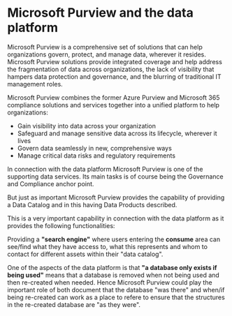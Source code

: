 # Microsoft Purview and the data platform

Microsoft Purview is a comprehensive set of solutions that can help organizations govern, protect, and manage data, wherever it resides. Microsoft Purview solutions provide integrated coverage and help address the fragmentation of data across organizations, the lack of visibility that hampers data protection and governance, and the blurring of traditional IT management roles.

Microsoft Purview combines the former Azure Purview and Microsoft 365 compliance solutions and services together into a unified platform to help organizations:

- Gain visibility into data across your organization
- Safeguard and manage sensitive data across its lifecycle, wherever it lives
- Govern data seamlessly in new, comprehensive ways
- Manage critical data risks and regulatory requirements

In connection with the data platform Microsoft Purview is one of the supporting data services. Its main tasks is of course being the Governance and Compliance anchor point.

But just as important Microsoft Purview provides the capability of providing a Data Catalog and in this having Data Products described.

This is a very important capability in connection with the data platform as it provides the following functionalities:

Providing a **"search engine"** where users entering the **consume** area can see/find what they have access to, what this represents and whom to contact for different assets within their "data catalog".

One of the aspects of the data platform is that **"a database only exists if being used"** means that a database is removed when not being used and then re-created when needed. Hence Microsoft Purview could play the important role of both document that the database "was there" and when/if being re-created can work as a place to refere to ensure that the structures in the re-created database are "as they were".
